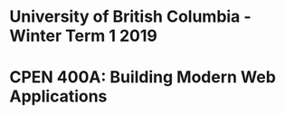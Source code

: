 # University of British Columbia - Winter Term 1 2019
# CPEN 400A: Building Modern Web Applications
